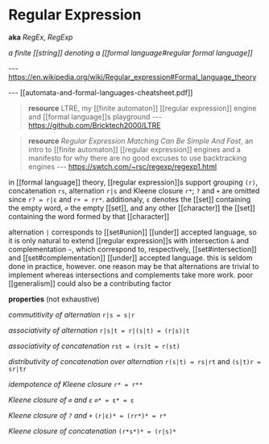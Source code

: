 # Regular Expression

**aka** _RegEx_, _RegExp_

_a finite [[string]] denoting a [[formal language#regular formal language]]_

--- <https://en.wikipedia.org/wiki/Regular_expression#Formal_language_theory>

--- [[automata-and-formal-languages-cheatsheet.pdf]]

> **resource** LTRE, my [[finite automaton]] [[regular expression]] engine and [[formal language]]s playground --- <https://github.com/Bricktech2000/LTRE>

> **resource** _Regular Expression Matching Can Be Simple And Fast_, an intro to [[finite automaton]] [[regular expression]] engines and a manifesto for why there are no good excuses to use backtracking engines --- <https://swtch.com/~rsc/regexp/regexp1.html>

in [[formal language]] theory, [[regular expression]]s support grouping `(r)`, concatenation `rs`, alternation `r|s` and Kleene closure `r*`; `?` and `+` are omitted since `r? = r|ε` and `r+ = rr*`. additionaly, `ε` denotes the [[set]] containing the empty word, `∅` the empty [[set]], and any other [[character]] the [[set]] containing the word formed by that [[character]]

alternation `|` corresponds to [[set#union]] [[under]] accepted language, so it is only natural to extend [[regular expression]]s with intersection `&` and complementation `~`, which correspond to, respectively, [[set#intersection]] and [[set#complementation]] [[under]] accepted language. this is seldom done in practice, however. one reason may be that alternations are trivial to implement whereas intersections and complements take more work. poor [[generalism]] could also be a contributing factor

**properties** (not exhaustive)

_commutitivity of alternation_ `r|s = s|r`

_associativity of alternation_ `r|s|t = r|(s|t) = (r|s)|t`

_associativity of concatenation_ `rst = (rs)t = r(st)`

_distributivity of concatenation over alternation_ `r(s|t) = rs|rt` and `(s|t)r = sr|tr`

_idempotence of Kleene closure_ `r* = r**`

_Kleene closure of `∅` and `ε`_ `∅* = ε* = ε`

_Kleene closure of `?` and `+`_ `(r|ε)* = (rr*)* = r*`

_Kleene closure of concatenation_ `(r*s*)* = (r|s)*`
